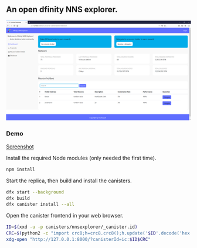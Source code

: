 ## An open dfinity NNS explorer.

![Screenshot](screenshoots/1.png)

### Demo

[Screenshot](./screenshoots/1.png)

Install the required Node modules (only needed the first time).

```bash
npm install
```

Start the replica, then build and install the canisters.

```bash
dfx start --background
dfx build
dfx canister install --all
```

Open the canister frontend in your web browser.

```bash
ID=$(xxd -u -p canisters/nnsexplorer/_canister.id)
CRC=$(python2 -c "import crc8;h=crc8.crc8();h.update('$ID'.decode('hex'));print(h.hexdigest().upper())")
xdg-open "http://127.0.0.1:8000/?canisterId=ic:$ID$CRC"
```

